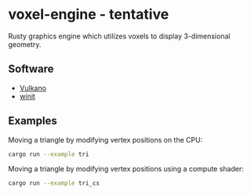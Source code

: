 # voxel-engine - tentative
Rusty graphics engine which utilizes voxels to display 3-dimensional geometry.

## Software
- [Vulkano](https://crates.io/crates/vulkano)
- [winit](https://crates.io/crates/winit)

## Examples
Moving a triangle by modifying vertex positions on the CPU:
```sh
cargo run --example tri
```
Moving a triangle by modifying vertex positions using a compute shader:
```sh
cargo run --example tri_cs
```
